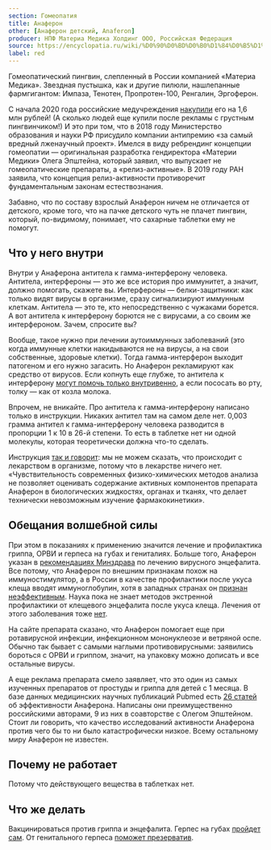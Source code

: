 ```yaml
---
section: Гомеопатия
title: Анаферон
other: [Анаферон детский, Anaferon]
producer: НПФ Материа Медика Холдинг ООО, Российская Федерация
source: https://encyclopatia.ru/wiki/%D0%90%D0%BD%D0%B0%D1%84%D0%B5%D1%80%D0%BE%D0%BD
label: red
---
```


Гомеопатический пингвин, слепленный в России компанией «Материа Медика». Звездная пустышка, как и другие пилюли, нашлепанные фармгигантом: Импаза, Тенотен, Пропротен-100, Ренгалин, Эргоферон.

С начала 2020 года российские медучреждения [накупили](https://novayagazeta.ru/articles/2020/09/05/86963-zolotaya-pustyshka) его на 1,6 млн рублей! (А сколько людей еще купили после рекламы с грустным пингвинчиком!) И это при том, что в 2018 году Министерство образования и науки РФ присудило компании антипремию «за самый вредный лженаучный проект». Имелся в виду ребрендинг концепции гомеопатии ― оригинальная разработка гендиректора «Материи Медики» Олега Эпштейна, который заявил, что выпускает не гомеопатические препараты, а «релиз-активные». В 2019 году РАН заявила, что концепция релиз-активности противоречит фундаментальным законам естествознания.

Забавно, что по составу взрослый Анаферон ничем не отличается от детского, кроме того, что на пачке детского чуть не плачет пингвин, который, по-видимому, понимает, что сахарные таблетки ему не помогут.

## Что у него внутри

Внутри у Анаферона антитела к гамма-интерферону человека. Антитела, интерфероны ― это же все история про иммунитет, а значит, должно помогать, скажете вы. Интерфероны ― белки-защитники: как только видят вирусы в организме, сразу сигнализируют иммунным клеткам. Антитела ― это те, кто непосредственно с чужаками борется. А вот антитела к интерферону борются не с вирусами, а со своим же интерфероном. Зачем, спросите вы?

Вообще, такое нужно при лечении аутоиммунных заболеваний (это когда иммунные клетки накидываются не на вирусы, а на свои собственные, здоровые клетки). Тогда гамма-интерферон выходит патогеном и его нужно загасить. Но Анаферон рекламируют как средство от вирусов. Если копнуть еще глубже, то антитела к интерферону [могут помочь только внутривенно](https://www.hcplive.com/view/emapalumab-approved-for-rare-primary-hemophagocytic-lymphohistiocytosis), а если пососать во рту, толку ― как от козла молока.

Впрочем, не вникайте. Про антитела к гамма-интерферону написано только в инструкции. Никаких антител там на самом деле нет. 0,003 грамма антител к гамма-интерферону человека разводится в пропорции 1 к 10 в 26-й степени. То есть в таблетке нет ни одной молекулы, которая теоретически должна что-то сделать.

Инструкция [так и говорит](https://www.vidal.ru/drugs/anaferon__21759): мы не можем сказать, что происходит с лекарством в организме, потому что в лекарстве ничего нет. «Чувствительность современных физико-химических методов анализа не позволяет оценивать содержание активных компонентов препарата Анаферон в биологических жидкостях, органах и тканях, что делает технически невозможным изучение фармакокинетики».

## Обещания волшебной силы

При этом в показаниях к применению значится лечение и профилактика гриппа, ОРВИ и герпеса на губах и гениталиях. Больше того, Анаферон указан в [рекомендациях Минздрава](https://static-0.minzdrav.gov.ru/system/attachments/attaches/000/025/415/original/%D0%9F%D1%80%D0%B8%D0%BA%D0%B0%D0%B7_%D0%9C%D0%B8%D0%BD%D0%B8%D1%81%D1%82%D0%B5%D1%80%D1%81%D1%82%D0%B2%D0%B0_%D0%B7%D0%B4%D1%80%D0%B0%D0%B2%D0%BE%D0%BE%D1%85%D1%80%D0%B0%D0%BD%D0%B5%D0%BD%D0%B8%D1%8F_%D0%A0%D0%BE%D1%81%D1%81%D0%B8%D0%B9%D1%81%D0%BA%D0%BE%D0%B9_%D0%A4%D0%B5%D0%B4%D0%B5%D1%80%D0%B0%D1%86%D0%B8%D0%B8_%D0%BE%D1%82_9_%D0%BD%D0%BE%D1%8F%D0%B1%D1%80%D1%8F_2012_%D0%B3._%E2%84%96_803%D0%BD.pdf?1429187275) по лечению вирусного энцефалита. Все потому, что Анаферон по внешним признакам похож на иммуностимулятор, а в России в качестве профилактики после укуса клеща вводят иммуноглобулин, хотя в западных странах он [признан неэффективным](http://www.who.int/immunization/sage/6_TBE_backgr_18_Mar_net_apr_2011.pdf). Наука пока не знает методов экстренной профилактики от клещевого энцефалита после укуса клеща. Лечения от этого заболевания тоже [нет](https://www.cdc.gov/vhf/tbe/treatment/index.html).

На сайте препарата сказано, что Анаферон помогает еще при ротавирусной инфекции, инфекционном мононуклеозе и ветряной оспе. Обычно так бывает с самыми наглыми противовирусными: заявились бороться с ОРВИ и гриппом, значит, на упаковку можно дописать и все остальные вирусы.

А еще реклама препарата смело заявляет, что это один из самых изученных препаратов от простуды и гриппа для детей с 1 месяца. В базе данных медицинских научных публикаций Pubmed есть [26 статей](https://pubmed.ncbi.nlm.nih.gov/?term=anaferon) об эффективности Анаферона. Написаны они преимущественно российскими авторами, 9 из них в соавторстве с Олегом Эпштейном. Стоит ли говорить, что качество исследований активности Анаферона против чего бы то ни было катастрофически низкое. Всему остальному миру Анаферон не известен.

## Почему не работает

Потому что действующего вещества в таблетках нет.

## Что же делать

Вакцинироваться против гриппа и энцефалита. Герпес на губах [пройдет сам](https://www.nhs.uk/conditions/cold-sores/). От генитального герпеса [поможет презерватив](https://www.nhs.uk/conditions/genital-herpes/).
